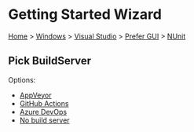 <!--
GENERATED FILE - DO NOT EDIT
This file was generated by [MarkdownSnippets](https://github.com/SimonCropp/MarkdownSnippets).
Source File: /docs/mdsource/wiz/Windows_VisualStudio_Gui_NUnit.source.md
To change this file edit the source file and then run MarkdownSnippets.
-->

# Getting Started Wizard

[Home](/docs/wiz/readme.md) > [Windows](Windows.md) > [Visual Studio](Windows_VisualStudio.md) > [Prefer GUI](Windows_VisualStudio_Gui.md) > [NUnit](Windows_VisualStudio_Gui_NUnit.md)

## Pick BuildServer

Options:
 * [AppVeyor](Windows_VisualStudio_Gui_NUnit_AppVeyor.md)
 * [GitHub Actions](Windows_VisualStudio_Gui_NUnit_GitHubActions.md)
 * [Azure DevOps](Windows_VisualStudio_Gui_NUnit_AzureDevOps.md)
 * [No build server](Windows_VisualStudio_Gui_NUnit_None.md)
